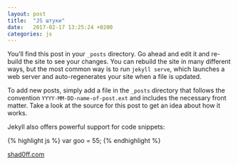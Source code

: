 ```yaml
---
layout: post
title:  "JS штуки"
date:   2017-02-17 13:25:24 +0200
categories: js
---
```

You’ll find this post in your `_posts` directory. Go ahead and edit it and re-build the site to see your changes. You can rebuild the site in many different ways, but the most common way is to run `jekyll serve`, which launches a web server and auto-regenerates your site when a file is updated.

To add new posts, simply add a file in the `_posts` directory that follows the convention `YYYY-MM-DD-name-of-post.ext` and includes the necessary front matter. Take a look at the source for this post to get an idea about how it works.

Jekyll also offers powerful support for code snippets:

{% highlight js %}
var goo = 55;
{% endhighlight %}

[shad0ff.com][shad-link]

[shad-link]: https://shad0ff.com


